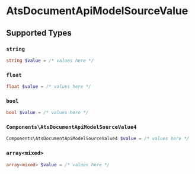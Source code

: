 # AtsDocumentApiModelSourceValue


## Supported Types

### `string`

```php
string $value = /* values here */
```

### `float`

```php
float $value = /* values here */
```

### `bool`

```php
bool $value = /* values here */
```

### `Components\AtsDocumentApiModelSourceValue4`

```php
Components\AtsDocumentApiModelSourceValue4 $value = /* values here */
```

### `array<mixed>`

```php
array<mixed> $value = /* values here */
```

